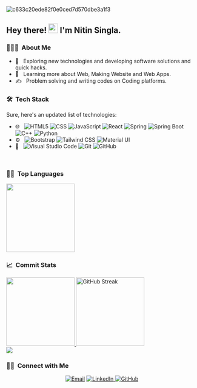 ![c633c20ede82f0e0ced7d570dbe3a1f3](https://user-images.githubusercontent.com/70382532/138322189-2db8df52-9dcb-40a0-88a8-c365466bd33d.gif)

<h2> Hey there! <img src="https://media.giphy.com/media/hvRJCLFzcasrR4ia7z/giphy.gif" width="25px"> I'm Nitin Singla.</h2>

<h3> 👨🏻‍💻 &nbsp;About Me </h3>

- 🤔 &nbsp; Exploring new technologies and developing software solutions and quick hacks.
- 🌱 &nbsp; Learning more about Web, Making Website and Web Apps.
- ✍️ &nbsp; Problem solving and writing codes on Coding platforms. 

<h3> 🛠 &nbsp;Tech Stack</h3>

Sure, here's an updated list of technologies:

- 🌐 &nbsp;
  ![HTML5](https://img.shields.io/badge/-HTML5-333?style=flat&logo=HTML5)
  ![CSS](https://img.shields.io/badge/-CSS-333?style=flat&logo=CSS3&logoColor=1572B6)
  ![JavaScript](https://img.shields.io/badge/-JavaScript-333?style=flat&logo=javascript)
  ![React](https://img.shields.io/badge/-React-333?style=flat&logo=react)
  ![Spring](https://img.shields.io/badge/-Spring-333?style=flat&logo=Spring)
  ![Spring Boot](https://img.shields.io/badge/-Spring%20Boot-333?style=flat&logo=SpringBoot)
  ![C++](https://img.shields.io/badge/-C++-333?style=flat&logo=c%2B%2B)
  ![Python](https://img.shields.io/badge/-Python-333?style=flat&logo=python)
- ⚙️ &nbsp;
  ![Bootstrap](https://img.shields.io/badge/-Bootstrap-333?style=flat&logo=bootstrap&logoColor=563D7C)
  ![Tailwind CSS](https://img.shields.io/badge/-Tailwind%20CSS-333?style=flat&logo=Tailwind-CSS)
  ![Material UI](https://img.shields.io/badge/-Material%20UI-333?style=flat&logo=Material-UI)
- 🔧 &nbsp;
  ![Visual Studio Code](https://img.shields.io/badge/-Visual%20Studio%20Code-333?style=flat&logo=visual-studio-code&logoColor=007ACC)
  ![Git](https://img.shields.io/badge/-Git-333?style=flat&logo=git)
  ![GitHub](https://img.shields.io/badge/-GitHub-333?style=flat&logo=github)
<br/>


<h3> 🧑‍💻 &nbsp;Top Languages</h3>
  <img height="180em" src="https://github-readme-stats.vercel.app/api/top-langs/?username=singlanitin661&layout=compact&theme=react" />

<h3> 📈 &nbsp;Commit Stats</h3>

<a href="https://github.com/singlanitin661">
  <img height="180em" src="https://github-readme-stats.vercel.app/api?username=singlanitin661&show_icons=true&theme=react" />
  <img height="180em" src="https://streak-stats.demolab.com?user=singlanitin661&theme=react" alt="GitHub Streak" />

</a>

<br/>

<a href="https://github.com/singlanitin661">
  <img  src="https://github-readme-activity-graph.vercel.app/graph?username=singlanitin661&theme=react-dark" />
</a>

<br/>

<h3> 🤝🏻 &nbsp;Connect with Me </h3>

<p align="center">
  <a href="mailto:singlanitin661@gmail.com"><img alt="Email" src="https://img.shields.io/badge/Email-singlanitin661@gmail.com-blue?style=flat-square&logo=gmail"></a>

  <a href="https://www.linkedin.com/in/nitinsingla661/">
  <img alt="LinkedIn" src="https://img.shields.io/badge/LinkedIn-nitinsingla661-blue?style=flat&logo=linkedin">
</a>

<a href="https://github.com/singlanitin661">
  <img alt="GitHub" src="https://img.shields.io/badge/GitHub-singlanitin661-blue?style=flat&logo=github">
</a>

</p>


